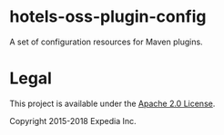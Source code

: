 # hotels-oss-plugin-config
A set of configuration resources for Maven plugins.

# Legal
This project is available under the [Apache 2.0 License](http://www.apache.org/licenses/LICENSE-2.0.html).

Copyright 2015-2018 Expedia Inc.
